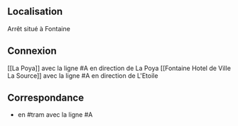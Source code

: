 ## Localisation
Arrêt situé à Fontaine

## Connexion
[[La Poya]] avec la ligne #A en direction de La Poya
[[Fontaine Hotel de Ville La Source]] avec la ligne #A en direction de L'Etoile

## Correspondance
- en #tram avec la ligne #A